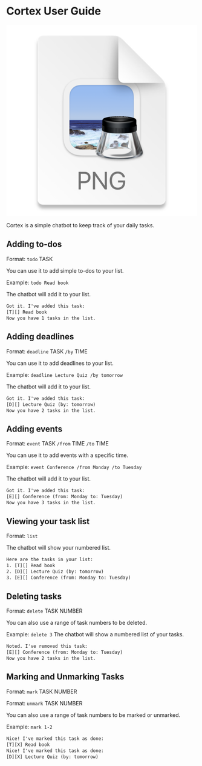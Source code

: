 # Cortex User Guide


![Ui.png](Ui.png)

Cortex is a simple chatbot to keep track of your daily tasks.

## Adding to-dos

Format: `todo` TASK

You can use it to add simple to-dos to your list.

Example: `todo Read book`

The chatbot will add it to your list.
```
Got it. I've added this task:
[T][] Read book
Now you have 1 tasks in the list.
```


## Adding deadlines

Format: `deadline` TASK `/by` TIME

You can use it to add deadlines to your list.

Example: `deadline Lecture Quiz /by tomorrow`

The chatbot will add it to your list.

```
Got it. I've added this task:
[D][] Lecture Quiz (by: tomorrow)
Now you have 2 tasks in the list.
```
## Adding events

Format: `event` TASK `/from` TIME `/to` TIME

You can use it to add events with a specific time.

Example: `event Conference /from Monday /to Tuesday`

The chatbot will add it to your list.

```
Got it. I've added this task:
[E][] Conference (from: Monday to: Tuesday)
Now you have 3 tasks in the list.
```

## Viewing your task list

Format: `list`

The chatbot will show your numbered list.

```
Here are the tasks in your list:
1. [T][] Read book
2. [D][] Lecture Quiz (by: tomorrow)
3. [E][] Conference (from: Monday to: Tuesday)
```


## Deleting tasks

Format: `delete` TASK NUMBER

You can also use a range of task numbers to be deleted.

Example: `delete 3`
The chatbot will show a numbered list of your tasks.

```
Noted. I've removed this task:
[E][] Conference (from: Monday to: Tuesday)
Now you have 2 tasks in the list.
```

## Marking and Unmarking Tasks

Format: `mark` TASK NUMBER

Format: `unmark` TASK NUMBER

You can also use a range of task numbers to be marked or unmarked.

Example: `mark 1-2`

```
Nice! I've marked this task as done:
[T][X] Read book
Nice! I've marked this task as done:
[D][X] Lecture Quiz (by: tomorrow)
```